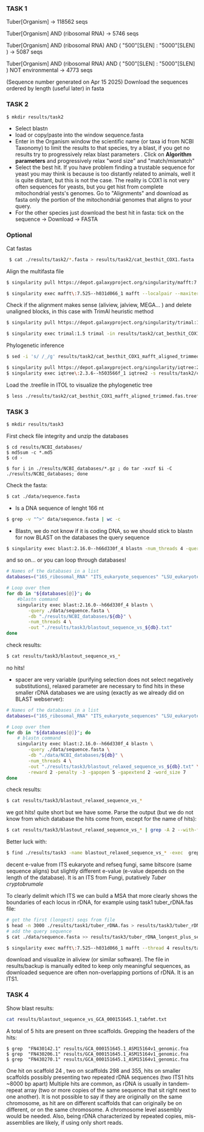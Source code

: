 ### **TASK 1**
Tuber[Organism]  ->  118562 seqs

Tuber[Organism] AND (ribosomal RNA) -> 5746 seqs

Tuber[Organism] AND (ribosomal RNA) AND ( "500"[SLEN] : "5000"[SLEN] )   -> 5087 seqs

Tuber[Organism] AND (ribosomal RNA) AND ( "500"[SLEN] : "5000"[SLEN] ) NOT environmental  -> 4773 seqs

(Sequence number generated on Apr 15 2025)
Download the sequences ordered by length (useful later) in fasta 
### **TASK 2**
```bash
$ mkdir results/task2
```
- Select blastn
- load or copy/paste into the window sequence.fasta
- Enter in the Organism window the scientific name (or taxa id from NCBI Taxonomy) to limit the results to that species, try a blast, if you get no results try to progressively relax blast parameters . Click on **Algorithm parameters** and progressively relax "word size" and "match/mismatch" 
- Select the best hit. If you have problem finding a trustable sequence for yeast you may think is because is too distantly related to animals, well it is quite distant, but this is not the case. The reality is COX1 is not very often sequences for yeasts, but you get hist from complete mitochondrial yests's genomes. Go to "Alignments" and download as fasta only the portion of the mitochondrial genomes that aligns to your query.
-  For the other species just download the best hit in fasta: tick on the sequence -> Download -> FASTA
### **Optional**
Cat fastas
```bash
 $ cat ./results/task2/*.fasta > results/task2/cat_besthit_COX1.fasta
```

Align the multifasta file
```bash
$ singularity pull https://depot.galaxyproject.org/singularity/mafft:7.525--h031d066_1

$ singularity exec mafft\:7.525--h031d066_1 mafft --localpair --maxiterate 1000 --thread 4 results/task2/cat_besthit_COX1.fasta > results/task2/cat_besthit_COX1_mafft_aligned.fasta
```

Check if the alignment makes sense (aliview, jalview, MEGA... ) and delete unaligned blocks, in this case with TrimAl heuristic method
```bash
$ singularity pull https://depot.galaxyproject.org/singularity/trimal:1.5

$ singularity exec trimal:1.5 trimal -in results/task2/cat_besthit_COX1_mafft_aligned.fasta -out results/task2/cat_besthit_COX1_mafft_aligned_trimmed.fas -automated1 -keepheader
```

Phylogenetic inference
```bash
$ sed -i 's/ /_/g' results/task2/cat_besthit_COX1_mafft_aligned_trimmed.fas #substitute spaces with _ or name will be truncated at first space

$ singularity pull https://depot.galaxyproject.org/singularity/iqtree:2.3.6--h503566f_1
$ singularity exec iqtree\:2.3.6--h503566f_1 iqtree2 -s results/task2/cat_besthit_COX1_mafft_aligned_trimmed.fas -m MFP -bb 1000  -nt 4 -af fasta
```

Load the .treefile in ITOL to visualize the phylogenetic tree
```bash
$ less ./results/task2/cat_besthit_COX1_mafft_aligned_trimmed.fas.treefile 
```
### **TASK 3**
```bash
$ mkdir results/task3
```
First check file integrity and unzip the databases 
```shell
$ cd results/NCBI_databases/
$ md5sum -c *.md5
$ cd -

$ for i in ./results/NCBI_databases/*.gz ; do tar -xvzf $i -C ./results/NCBI_databases; done

```
Check the fasta:
```bash
$ cat ./data/sequence.fasta  
```
- Is a DNA sequence of lenght 166 nt
```bash
$ grep -v "^>" data/sequence.fasta | wc -c
```

- Blastn, we do not know if it is coding DNA, so we should stick to blastn for now
BLAST on the databases the query sequence
```bash
$ singularity exec blast:2.16.0--h66d330f_4 blastn -num_threads 4 -query ./data/sequence.fasta -db ./data/NCBI_BLAST_databases/16S_ribosomal_RNA -out ./results/task3/blastout_sequence_vs_16S.txt

```
and so on...
or you can loop through databases!
```bash
# Names of the databases in a list
databases=("16S_ribosomal_RNA" "ITS_eukaryote_sequences" "LSU_eukaryote_rRNA" "LSU_prokaryote_rRNA" "SSU_eukaryote_rRNA" "18S_fungal_sequences" "28S_fungal_sequences" "ITS_RefSeq_Fungi")

# Loop over them
for db in "${databases[@]}"; do
    #blastn command
    singularity exec blast:2.16.0--h66d330f_4 blastn \
        -query ./data/sequence.fasta \
        -db "./results/NCBI_databases/${db}" \
        -num_threads 4 \
        -out "./results/task3/blastout_sequence_vs_${db}.txt"
done
```
check results:
```bash 
$ cat results/task3/blastout_sequence_vs_*
```
no hits!

- spacer are very variable (purifying selection does not select negatively substitutions), relaxed parameter are necessary to find hits in these smaller rDNA databases we are using (exactly as we already did on BLAST webserver):
```bash
# Names of the databases in a list
databases=("16S_ribosomal_RNA" "ITS_eukaryote_sequences" "LSU_eukaryote_rRNA" "LSU_prokaryote_rRNA" "SSU_eukaryote_rRNA" "18S_fungal_sequences" "28S_fungal_sequences" "ITS_RefSeq_Fungi")

# Loop over them
for db in "${databases[@]}"; do
    # blastn command
    singularity exec blast:2.16.0--h66d330f_4 blastn \
        -query ./data/sequence.fasta \
        -db "./data/NCBI_databases/${db}" \
        -num_threads 4 \
        -out "./results/task3/blastout_relaxed_sequence_vs_${db}.txt" \
        -reward 2 -penalty -3 -gapopen 5 -gapextend 2 -word_size 7
done
```
check results:
```bash 
$ cat results/task3/blastout_relaxed_sequence_vs_* 
```
we got hits! quite short but we have some.
Parse the output (but we do not know from which database the hits come from, except for the name of hits):
``` bash
$ cat results/task3/blastout_relaxed_sequence_vs_* | grep -A 2 --with-filename "significant alignments"
```
Better luck with:
```bash
$ find ./results/task3 -name blastout_relaxed_sequence_vs_* -exec  grep -A 2 --with-filename "significant alignments" {} \;
```
decent e-value from ITS eukaryote and refseq fungi, same bitscore (same sequence aligns) but slightly different e-value (e-value depends on the length of the database).
It is an ITS from Fungi, putatively *Tuber cryptobrumale*


To clearly delimit which ITS we can build a MSA that more clearly shows the boundaries of each locus in rDNA, for example using task1 tuber_rDNA.fas file:
```bash
# get the first (longest) seqs from file
$ head -n 3000 ./results/task1/tuber_rDNA.fas > results/task3/tuber_rDNA_longest_plus_sequence.fas
# add the query sequence
$ cat ./data/sequence.fasta >> results/task3/tuber_rDNA_longest_plus_sequence.fas

$ singularity exec mafft\:7.525--h031d066_1 mafft --thread 4 results/task3/tuber_rDNA_longest_plus_sequence.fas > results/task3/tuber_rDNA_longest_plus_sequence_mafft_aligned.fas
```
download and visualize in aliview (or similar software). 
The file in results/backup is manually edited to keep only meaningful sequences, as downloaded sequence are often non-overlapping portions of rDNA. It is an ITS1.

### **TASK 4**

Show blast results:
```bash
cat results/blastout_sequence_vs_GCA_000151645.1_tabfmt.txt
```
A total of 5 hits are present on three scaffolds. 
Grepping the headers of the hits:
```
$ grep  "FN430142.1" results/GCA_000151645.1_ASM15164v1_genomic.fna
$ grep  "FN430206.1" results/GCA_000151645.1_ASM15164v1_genomic.fna
$ grep  "FN430270.1" results/GCA_000151645.1_ASM15164v1_genomic.fna 
```
One hit on scaffold 24 , two on scaffolds 298 and 355, hits on smaller scaffolds possibly presenting two repeated rDNA sequences (two ITS1 hits ~8000 bp apart)
Multiple hits are common, as rDNA is usually in tandem‐repeat array (two or more copies of the same sequence that sit right next to one another).
It is not possible to say if they are originally on the same chromosome, as hit are on different scaffolds that can originally be on different, or on the same chromosome. 
A chromosome level assembly would be needed. Also, being rDNA characterized by repeated copies, mis-assemblies are likely, if using only short reads.










